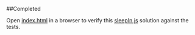 ##Completed

Open [index.html](index.html) in a browser to verify this [sleepIn.js](sleepIn.js) solution against the tests.  
